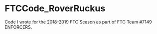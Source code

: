 # FTCCode_RoverRuckus
Code I wrote for the 2018-2019 FTC Season as part of FTC Team #7149 ENFORCERS.
